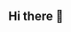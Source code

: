 ## Hi there 👋

<!--
**hillaryfernanda/hillaryfernanda** is a ✨ _special_ ✨ repository because its `README.md` (this file) appears on your GitHub profile.

Here are some ideas to get you started:

- 🔭 I’m currently working on nao estou trabalhando
- 🌱 I’m currently learning a mexer no scratch
- 👯 I’m looking to collaborate on meu desenvolvimento escolar
- 🤔 I’m looking for help with melhora minha habilidade escolar
- 💬 Ask me about ...qlqr coisa
- 📫 How to reach me: ...
- 😄 Pronouns: ...
- ⚡ Fun fact: ...
-->
